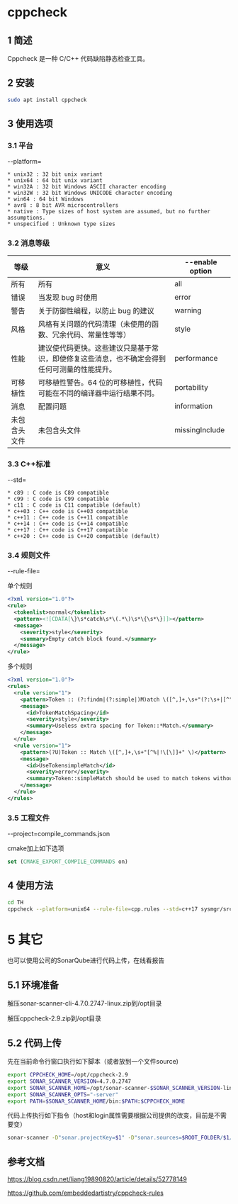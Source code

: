 # cppcheck

## 1 简述

Cppcheck 是一种 C/C++ 代码缺陷静态检查工具。

## 2 安装

```bash
sudo apt install cppcheck
```



## 3 使用选项

### 3.1 平台

--platform=<type>

    * unix32 : 32 bit unix variant
    * unix64 : 64 bit unix variant
    * win32A : 32 bit Windows ASCII character encoding
    * win32W : 32 bit Windows UNICODE character encoding
    * win64 : 64 bit Windows
    * avr8 : 8 bit AVR microcontrollers
    * native : Type sizes of host system are assumed, but no further assumptions.
    * unspecified : Unknown type sizes

### 3.2 消息等级

| 等级         | 意义                                                         | --enable option |
| ------------ | ------------------------------------------------------------ | --------------- |
| 所有         | 所有                                                         | all             |
| 错误         | 当发现 bug 时使用                                            | error           |
| 警告         | 关于防御性编程，以防止 bug 的建议                            | warning         |
| 风格         | 风格有关问题的代码清理（未使用的函数、冗余代码、常量性等等） | style           |
| 性能         | 建议使代码更快。这些建议只是基于常识，即使修复这些消息，也不确定会得到任何可测量的性能提升。 | performance     |
| 可移植性     | 可移植性警告。64 位的可移植性，代码可能在不同的编译器中运行结果不同。 | portability     |
| 消息         | 配置问题                                                     | information     |
| 未包含头文件 | 未包含头文件                                                 | missingInclude  |

### 3.3 C++标准

--std=<id>

    * c89 : C code is C89 compatible
    * c99 : C code is C99 compatible
    * c11 : C code is C11 compatible (default)
    * c++03 : C++ code is C++03 compatible
    * c++11 : C++ code is C++11 compatible
    * c++14 : C++ code is C++14 compatible
    * c++17 : C++ code is C++17 compatible
    * c++20 : C++ code is C++20 compatible (default)

### 3.4 规则文件

--rule-file=<file>

单个规则

```xml
<?xml version="1.0"?>
<rule>
  <tokenlist>normal</tokenlist>
  <pattern><![CDATA[\}\s*catch\s*\(.*\)\s*\{\s*\}]]></pattern>
  <message>
    <severity>style</severity>
    <summary>Empty catch block found.</summary>
  </message>
</rule>
```

多个规则

```xml
<?xml version="1.0"?>
<rules>
  <rule version="1">
    <pattern>Token :: (?:findm|(?:simple|)M)atch \([^,]+,\s+"(?:\s+|[^"]+?\s+")</pattern>
    <message>
      <id>TokenMatchSpacing</id>
      <severity>style</severity>
      <summary>Useless extra spacing for Token::*Match.</summary>
    </message>
  </rule>
  <rule version="1">
    <pattern>(?U)Token :: Match \([^,]+,\s+"[^%|!\[\]]+" \)</pattern>
    <message>
      <id>UseTokensimpleMatch</id>
      <severity>error</severity>
      <summary>Token::simpleMatch should be used to match tokens without special pattern requirements.</summary>
    </message>
  </rule>
</rules>
```



### 3.5 工程文件

--project=compile_commands.json

cmake加上如下选项

```cmake
set (CMAKE_EXPORT_COMPILE_COMMANDS on)
```

## 4 使用方法

```bash
cd TH
cppcheck --platform=unix64 --rule-file=cpp.rules --std=c++17 sysmgr/src
```

# 5 其它

也可以使用公司的SonarQube进行代码上传，在线看报告

## 5.1 环境准备

解压sonar-scanner-cli-4.7.0.2747-linux.zip到/opt目录

解压cppcheck-2.9.zip到/opt目录

## 5.2 代码上传

先在当前命令行窗口执行如下脚本（或者放到一个文件source)

```Bash
export CPPCHECK_HOME=/opt/cppcheck-2.9
export SONAR_SCANNER_VERSION=4.7.0.2747
export SONAR_SCANNER_HOME=/opt/sonar-scanner-$SONAR_SCANNER_VERSION-linux
export SONAR_SCANNER_OPTS="-server"
export PATH=$SONAR_SCANNER_HOME/bin:$PATH:$CPPCHECK_HOME
```

代码上传执行如下指令（host和login属性需要根据公司提供的改变，目前是不需要变）

```Bash
sonar-scanner -D"sonar.projectKey=$1" -D"sonar.sources=$ROOT_FOLDER/$1/src" -D"sonar.cxx.file.suffixes=.h,.cpp" -D"sonar.cxx.cppcheck.reportPaths=report.xml" -D"sonar.host.url=http://10.100.102.157:9000" -D"sonar.login=sqa_6c30635f239154cadd4606d5ba7e4cd3bdff1658"
```

 

## 参考文档

https://blog.csdn.net/liang19890820/article/details/52778149

https://github.com/embeddedartistry/cppcheck-rules

